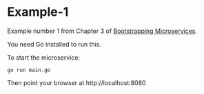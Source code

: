 # Example-1

Example number 1 from Chapter 3 of [Bootstrapping Microservices](https://www.bootstrapping-microservices.com).

You need Go installed to run this.

To start the microservice:

    go run main.go

Then point your browser at http://localhost:8080

